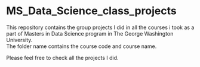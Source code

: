 # MS_Data_Science_class_projects

This repository contains the group projects I did in all the courses i took as a part of Masters in Data Science program in The George Washington University.  
The folder name contains the course code and course name.  
  
Please feel free to check all the projects I did.  
